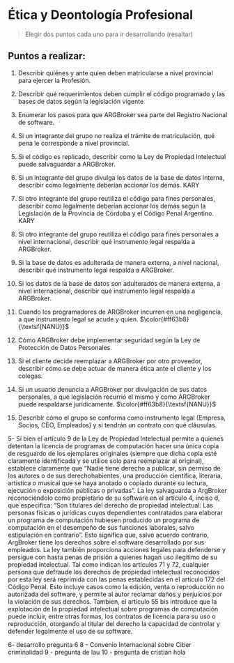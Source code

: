 # Ética y Deontología Profesional
> Elegir dos puntos cada uno para ir desarrollando (resaltar)
## Puntos a realizar:

1. Describir quiénes y ante quien deben matricularse a nivel provincial para ejercer la Profesión.

2. Describir qué requerimientos deben cumplir el código programado y las bases de datos según la legislación vigente

3. Enumerar los pasos para que ARGBroker sea parte del Registro Nacional de software.

4. Si un integrante del grupo no realiza el trámite de matriculación, qué pena le corresponde a nivel provincial.

5. Si el código es replicado, describir como la Ley de Propiedad Intelectual puede salvaguardar a ARGBroker.

6. Si un integrante del grupo divulga los datos de la base de datos interna, describir como legalmente deberían accionar los demás. KARY

7. Si otro integrante del grupo reutiliza el código para fines personales, describir como legalmente deberían accionar los demás según la Legislación de la Provincia de Córdoba y el Código Penal Argentino. KARY

8. Si otro integrante del grupo reutiliza el código para fines personales a nivel internacional, describir qué instrumento legal respalda a ARGBroker.

9. Si la base de datos es adulterada de manera externa, a nivel nacional, describir qué instrumento legal respalda a ARGBroker.

10. Si los datos de la base de datos son adulterados de manera externa, a nivel internacional, describir qué instrumento legal respalda a ARGBroker.

11. Cuando los programadores de ARGBroker incurren en una negligencia, a que instrumento legal se acude y quien. $\color{#ff63b8}{\textsf{NANU}}$

12. Cómo ARGBroker debe implementar seguridad según la Ley de Protección de Datos Personales.

13. Si el cliente decide reemplazar a ARGBroker por otro proveedor, describir cómo se debe actuar de manera ética ante el cliente y los colegas.

14. Si un usuario denuncia a ARGBroker por divulgación de sus datos personales, a que legislación recurrió el mismo y como ARGBroker puede respaldarse jurídicamente. $\color{#ff63b8}{\textsf{NANU}}$

15. Describir cómo el grupo se conforma como instrumento legal (Empresa, Socios, CEO,
Empleados) y si tendrán un contrato con qué cláusulas.



5- Si bien el artículo 9 de la Ley de Propiedad Intelectual permite a quienes detentan la licencia de programas de computación hacer una única copia de resguardo de los ejemplares originales (siempre que dicha copia esté claramente identificada y se utilice solo para reemplazar al original), establece claramente que “Nadie tiene derecho a publicar, sin permiso de los autores o de sus derechohabientes, una producción científica, literaria, artística o musical que se haya anotado o copiado durante su lectura, ejecución o exposición públicas o privadas”.
La ley salvaguarda a ArgBroker reconociéndolo como propietario de su software en el artículo 4, inciso d, que especifica: “Son titulares del derecho de propiedad intelectual: Las personas físicas o jurídicas cuyos dependientes contratados para elaborar un programa de computación hubiesen producido un programa de computación en el desempeño de sus funciones laborales, salvo estipulación en contrario”. Esto significa que, salvo acuerdo contrario, ArgBroker tiene los derechos sobre el software desarrollado por sus empleados.
La ley también proporciona acciones legales para defenderse y persigue con hasta penas de prisión a quienes hagan uso ilegítimo de su propiedad intelectual. Tal como indican los artículos 71 y 72, cualquier persona que defraude los derechos de propiedad intelectual reconocidos por esta ley será reprimida con las penas establecidas en el artículo 172 del Código Penal. Esto incluye casos como la edición, venta o reproducción no autorizada del software, y permite al autor reclamar daños y perjuicios por la violación de sus derechos.
Tambien, el artículo 55 bis introduce que la explotación de la propiedad intelectual sobre programas de computación puede incluir, entre otras formas, los contratos de licencia para su uso o reproducción, otorgando al titular del derecho la capacidad de controlar y defender legalmente el uso de su software.

6- desarrollo pregunta 6 
8 -  Convenio Internacional sobre Ciber criminalidad
9 - pregunta de lau
10 - pregunta de cristian  hola